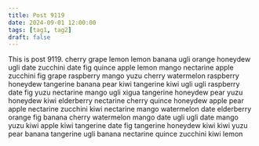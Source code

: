 ```yaml
---
title: Post 9119
date: 2024-09-01 12:00:00
tags: [tag1, tag2]
draft: false
---
```

This is post 9119.
cherry
grape
lemon
lemon
banana
ugli
orange
honeydew
ugli
date
zucchini
date
fig
quince
apple
lemon
mango
nectarine
apple
zucchini
fig
grape
raspberry
mango
yuzu
cherry
watermelon
raspberry
honeydew
tangerine
banana
pear
kiwi
tangerine
kiwi
ugli
ugli
raspberry
date
fig
yuzu
nectarine
mango
ugli
xigua
tangerine
honeydew
pear
yuzu
honeydew
kiwi
elderberry
nectarine
cherry
quince
honeydew
apple
pear
apple
nectarine
zucchini
kiwi
nectarine
mango
watermelon
date
elderberry
orange
fig
banana
cherry
watermelon
mango
date
ugli
ugli
date
mango
yuzu
kiwi
apple
kiwi
tangerine
date
fig
tangerine
honeydew
kiwi
kiwi
yuzu
pear
banana
tangerine
ugli
banana
nectarine
quince
zucchini
kiwi
lemon
